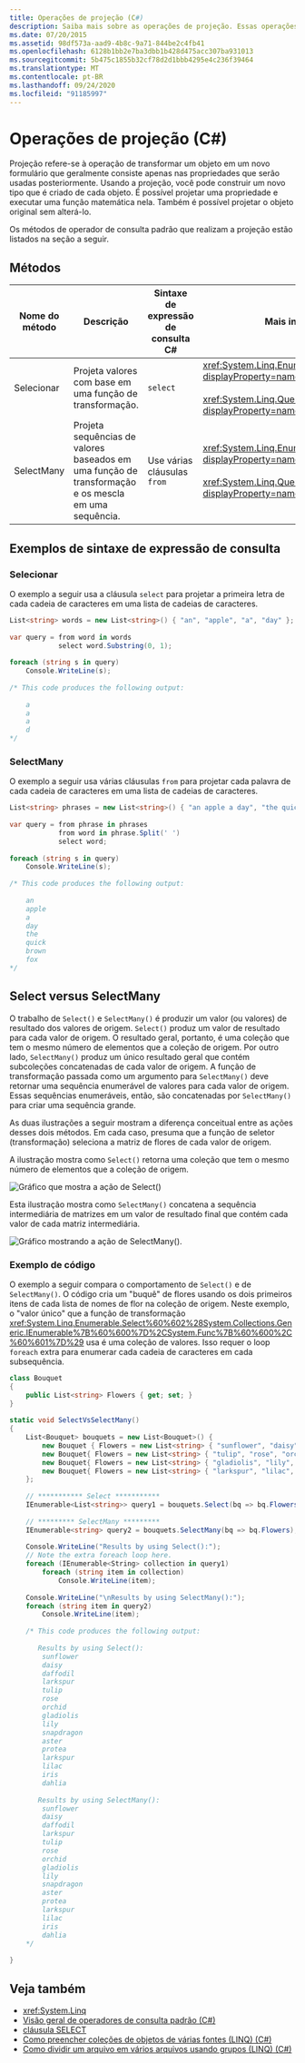 ```yaml
---
title: Operações de projeção (C#)
description: Saiba mais sobre as operações de projeção. Essas operações transformam um objeto em um novo formulário que geralmente consiste apenas em propriedades que serão usadas posteriormente.
ms.date: 07/20/2015
ms.assetid: 98df573a-aad9-4b8c-9a71-844be2c4fb41
ms.openlocfilehash: 6128b1bb2e7ba3dbb1b428d475acc307ba931013
ms.sourcegitcommit: 5b475c1855b32cf78d2d1bbb4295e4c236f39464
ms.translationtype: MT
ms.contentlocale: pt-BR
ms.lasthandoff: 09/24/2020
ms.locfileid: "91185997"
---
```

# <a name="projection-operations-c"></a>Operações de projeção (C#)

Projeção refere-se à operação de transformar um objeto em um novo formulário que geralmente consiste apenas nas propriedades que serão usadas posteriormente. Usando a projeção, você pode construir um novo tipo que é criado de cada objeto. É possível projetar uma propriedade e executar uma função matemática nela. Também é possível projetar o objeto original sem alterá-lo.  
  
 Os métodos de operador de consulta padrão que realizam a projeção estão listados na seção a seguir.  
  
## <a name="methods"></a>Métodos  
  
|Nome do método|Descrição|Sintaxe de expressão de consulta C#|Mais informações|  
|-----------------|-----------------|---------------------------------|----------------------|  
|Selecionar|Projeta valores com base em uma função de transformação.|`select`|<xref:System.Linq.Enumerable.Select%2A?displayProperty=nameWithType><br /><br /> <xref:System.Linq.Queryable.Select%2A?displayProperty=nameWithType>|  
|SelectMany|Projeta sequências de valores baseados em uma função de transformação e os mescla em uma sequência.|Use várias cláusulas `from`|<xref:System.Linq.Enumerable.SelectMany%2A?displayProperty=nameWithType><br /><br /> <xref:System.Linq.Queryable.SelectMany%2A?displayProperty=nameWithType>|  
  
## <a name="query-expression-syntax-examples"></a>Exemplos de sintaxe de expressão de consulta  
  
### <a name="select"></a>Selecionar  

 O exemplo a seguir usa a cláusula `select` para projetar a primeira letra de cada cadeia de caracteres em uma lista de cadeias de caracteres.  
  
```csharp  
List<string> words = new List<string>() { "an", "apple", "a", "day" };  
  
var query = from word in words  
            select word.Substring(0, 1);  
  
foreach (string s in query)  
    Console.WriteLine(s);  
  
/* This code produces the following output:  
  
    a  
    a  
    a  
    d  
*/  
```  
  
### <a name="selectmany"></a>SelectMany  

 O exemplo a seguir usa várias cláusulas `from` para projetar cada palavra de cada cadeia de caracteres em uma lista de cadeias de caracteres.  
  
```csharp  
List<string> phrases = new List<string>() { "an apple a day", "the quick brown fox" };  
  
var query = from phrase in phrases  
            from word in phrase.Split(' ')  
            select word;  
  
foreach (string s in query)  
    Console.WriteLine(s);  
  
/* This code produces the following output:  
  
    an  
    apple  
    a  
    day  
    the  
    quick  
    brown  
    fox  
*/  
```  
  
## <a name="select-versus-selectmany"></a>Select versus SelectMany  

 O trabalho de `Select()` e `SelectMany()` é produzir um valor (ou valores) de resultado dos valores de origem. `Select()` produz um valor de resultado para cada valor de origem. O resultado geral, portanto, é uma coleção que tem o mesmo número de elementos que a coleção de origem. Por outro lado, `SelectMany()` produz um único resultado geral que contém subcoleções concatenadas de cada valor de origem. A função de transformação passada como um argumento para `SelectMany()` deve retornar uma sequência enumerável de valores para cada valor de origem. Essas sequências enumeráveis, então, são concatenadas por `SelectMany()` para criar uma sequência grande.  
  
 As duas ilustrações a seguir mostram a diferença conceitual entre as ações desses dois métodos. Em cada caso, presuma que a função de seletor (transformação) seleciona a matriz de flores de cada valor de origem.  
  
 A ilustração mostra como `Select()` retorna uma coleção que tem o mesmo número de elementos que a coleção de origem.  
  
 ![Gráfico que mostra a ação de Select&#40;&#41;](./media/projection-operations/select-action-graphic.png)  
  
 Esta ilustração mostra como `SelectMany()` concatena a sequência intermediária de matrizes em um valor de resultado final que contém cada valor de cada matriz intermediária.  
  
 ![Gráfico mostrando a ação de SelectMany&#40;&#41;.](./media/projection-operations/select-many-action-graphic.png )  
  
### <a name="code-example"></a>Exemplo de código  

 O exemplo a seguir compara o comportamento de `Select()` e de `SelectMany()`. O código cria um "buquê" de flores usando os dois primeiros itens de cada lista de nomes de flor na coleção de origem. Neste exemplo, o "valor único" que a função de transformação <xref:System.Linq.Enumerable.Select%60%602%28System.Collections.Generic.IEnumerable%7B%60%600%7D%2CSystem.Func%7B%60%600%2C%60%601%7D%29> usa é uma coleção de valores. Isso requer o loop `foreach` extra para enumerar cada cadeia de caracteres em cada subsequência.  
  
```csharp  
class Bouquet  
{  
    public List<string> Flowers { get; set; }  
}  
  
static void SelectVsSelectMany()  
{  
    List<Bouquet> bouquets = new List<Bouquet>() {  
        new Bouquet { Flowers = new List<string> { "sunflower", "daisy", "daffodil", "larkspur" }},  
        new Bouquet{ Flowers = new List<string> { "tulip", "rose", "orchid" }},  
        new Bouquet{ Flowers = new List<string> { "gladiolis", "lily", "snapdragon", "aster", "protea" }},  
        new Bouquet{ Flowers = new List<string> { "larkspur", "lilac", "iris", "dahlia" }}  
    };  
  
    // *********** Select ***********
    IEnumerable<List<string>> query1 = bouquets.Select(bq => bq.Flowers);  
  
    // ********* SelectMany *********  
    IEnumerable<string> query2 = bouquets.SelectMany(bq => bq.Flowers);  
  
    Console.WriteLine("Results by using Select():");  
    // Note the extra foreach loop here.  
    foreach (IEnumerable<String> collection in query1)  
        foreach (string item in collection)  
            Console.WriteLine(item);  
  
    Console.WriteLine("\nResults by using SelectMany():");  
    foreach (string item in query2)  
        Console.WriteLine(item);  
  
    /* This code produces the following output:  
  
       Results by using Select():  
        sunflower  
        daisy  
        daffodil  
        larkspur  
        tulip  
        rose  
        orchid  
        gladiolis  
        lily  
        snapdragon  
        aster  
        protea  
        larkspur  
        lilac  
        iris  
        dahlia  
  
       Results by using SelectMany():  
        sunflower  
        daisy  
        daffodil  
        larkspur  
        tulip  
        rose  
        orchid  
        gladiolis  
        lily  
        snapdragon  
        aster  
        protea  
        larkspur  
        lilac  
        iris  
        dahlia  
    */  
  
}  
```  
  
## <a name="see-also"></a>Veja também

- <xref:System.Linq>
- [Visão geral de operadores de consulta padrão (C#)](./standard-query-operators-overview.md)
- [cláusula SELECT](../../../language-reference/keywords/select-clause.md)
- [Como preencher coleções de objetos de várias fontes (LINQ) (C#)](./how-to-populate-object-collections-from-multiple-sources-linq.md)
- [Como dividir um arquivo em vários arquivos usando grupos (LINQ) (C#)](./how-to-split-a-file-into-many-files-by-using-groups-linq.md)
